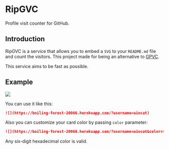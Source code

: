 <!--
 Copyright (c) 2022 aiocat
 
 This software is released under the MIT License.
 https://opensource.org/licenses/MIT
-->

# RipGVC
Profile visit counter for GitHub.

## Introduction
RipGVC is a service that allows you to embed a `SVG` to your `README.md` file and count the visitors. This project made for being an alternative to [GPVC](https://github.com/antonkomarev/github-profile-views-counter).

This service aims to be fast as possible.

## Example
![](https://boiling-forest-20066.herokuapp.com/?username=aiocat)

You can use it like this:
```md
![](https://boiling-forest-20066.herokuapp.com/?username=aiocat)
```
Also you can customize your card color by passing `color` parameter:
```md
![](https://boiling-forest-20066.herokuapp.com/?username=aiocat&color=ff7c1f)
```
Any six-digit hexadecimal color is valid.